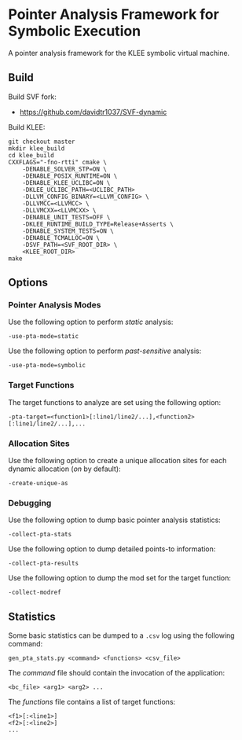 Pointer Analysis Framework for Symbolic Execution
=============================
A pointer analysis framework for the KLEE symbolic virtual machine.

## Build
Build SVF fork:
* https://github.com/davidtr1037/SVF-dynamic

Build KLEE:
```
git checkout master
mkdir klee_build
cd klee_build
CXXFLAGS="-fno-rtti" cmake \
    -DENABLE_SOLVER_STP=ON \
    -DENABLE_POSIX_RUNTIME=ON \
    -DENABLE_KLEE_UCLIBC=ON \
    -DKLEE_UCLIBC_PATH=<UCLIBC_PATH>
    -DLLVM_CONFIG_BINARY=<LLVM_CONFIG> \
    -DLLVMCC=<LLVMCC> \
    -DLLVMCXX=<LLVMCXX> \
    -DENABLE_UNIT_TESTS=OFF \
    -DKLEE_RUNTIME_BUILD_TYPE=Release+Asserts \
    -DENABLE_SYSTEM_TESTS=ON \
    -DENABLE_TCMALLOC=ON \
    -DSVF_PATH=<SVF_ROOT_DIR> \
    <KLEE_ROOT_DIR>
make
```

## Options

### Pointer Analysis Modes
Use the following option to perform _static_ analysis:
```
-use-pta-mode=static
```

Use the following option to perform _past-sensitive_ analysis:
```
-use-pta-mode=symbolic
```

### Target Functions
The target functions to analyze are set using the following option:
```
-pta-target=<function1>[:line1/line2/...],<function2>[:line1/line2/...],...
```

### Allocation Sites
Use the following option to create a unique allocation sites for each dynamic allocation (_on_ by default):
```
-create-unique-as
```

### Debugging
Use the following option to dump basic pointer analysis statistics:
```
-collect-pta-stats
```
Use the following option to dump detailed points-to information:
```
-collect-pta-results
```
Use the following option to dump the mod set for the target function:
```
-collect-modref
```

## Statistics
Some basic statistics can be dumped to a `.csv` log using the following command:
```
gen_pta_stats.py <command> <functions> <csv_file>
```
The _command_ file should contain the invocation of the application:
```
<bc_file> <arg1> <arg2> ...
```
The _functions_ file contains a list of target functions:
```
<f1>[:<line1>]
<f2>[:<line2>]
...
```
